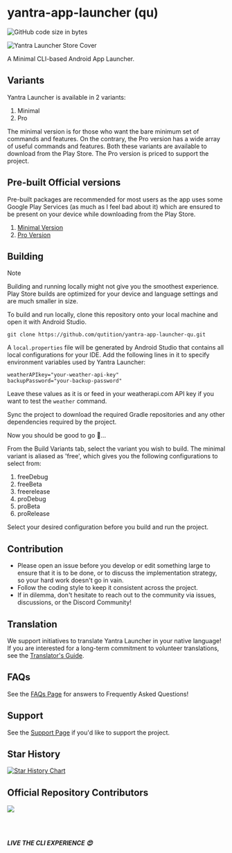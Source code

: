 # yantra-app-launcher (qu)

![GitHub code size in bytes](https://img.shields.io/github/languages/code-size/coderGtm/yantra-app-launcher)


![Yantra Launcher Store Cover](https://github.com/coderGtm/yantra-app-launcher/assets/66418526/1e998174-5481-4b5d-96bb-3ebc7e4d857e)

A Minimal CLI-based Android App Launcher.

## Variants
Yantra Launcher is available in 2 variants:
1) Minimal
2) Pro

The minimal version is for those who want the bare minimum set of commands and features. On the contrary, the Pro version has a wide array of useful commands and features. Both these variants are available to download from the Play Store. The Pro version is priced to support the project.

## Pre-built Official versions
Pre-built packages are recommended for most users as the app uses some Google Play Services (as much as I feel bad about it) which are ensured  to be present on your device while downloading from the Play Store.

1) [Minimal Version](https://play.google.com/store/apps/details?id=com.coderGtm.yantra)
2) [Pro Version](https://play.google.com/store/apps/details?id=com.coderGtm.yantra.pro)

## Building
> [!NOTE]
> Building and running locally might not give you the smoothest experience. Play Store builds are optimized for your device and language settings and are much smaller in size.

To build and run locally, clone this repository onto your local machine and open it with Android Studio.
```
git clone https://github.com/qutition/yantra-app-launcher-qu.git
```

A `local.properties` file will be generated by Android Studio that contains all local configurations for your IDE. Add the following lines in it to specify environment variables used by Yantra Launcher:
```
weatherAPIkey="your-weather-api-key"
backupPassword="your-backup-password"
```
Leave these values as it is or feed in your weatherapi.com API key if you want to test the `weather` command.

Sync the project to download the required Gradle repositories and any other dependencies required by the project.

Now you should be good to go 🚀...

From the Build Variants tab, select the variant you wish to build. The minimal variant is aliased as 'free', which gives you the following configurations to select from:
1) freeDebug
2) freeBeta
3) freerelease
4) proDebug
5) proBeta
6) proRelease

Select your desired configuration before you build and run the project.

## Contribution
- Please open an issue before you develop or edit something large to ensure that it is to be done, or to discuss the implementation strategy, so your hard work doesn't go in vain.
- Follow the coding style to keep it consistent across the project.
- If in dilemma, don't hesitate to reach out to the community via issues, discussions, or the Discord Community!

## Translation
We support initiatives to translate Yantra Launcher in your native language! If you are interested for a long-term commitment to volunteer translations, see the [Translator's Guide](/Yantra_Launcher_Translators_Guide.pdf).

## FAQs
See the [FAQs Page](/faq.md) for answers to Frequently Asked Questions!

## Support
See the [Support Page](/support.md) if you'd like to support the project.

## Star History

<a href="https://star-history.com/#qutition/yantra-app-launcher-qu&Date">
 <picture>
   <source media="(prefers-color-scheme: dark)" srcset="https://api.star-history.com/svg?repos=qutition/yantra-app-launcher-qu&type=Date&theme=dark" />
   <source media="(prefers-color-scheme: light)" srcset="https://api.star-history.com/svg?repos=qutition/yantra-app-launcher-qu&type=Date" />
   <img alt="Star History Chart" src="https://api.star-history.com/svg?repos=qutition/yantra-app-launcher-qu&type=Date" />
 </picture>
</a>

## Official Repository Contributors
<a href="https://github.com/qutition/yantra-app-launcher-qu/graphs/contributors">
  <img src="https://contrib.rocks/image?repo=qutition/yantra-app-launcher-qu" />
</a>

<br/><br/>

***LIVE THE CLI EXPERIENCE :heart_eyes:***
